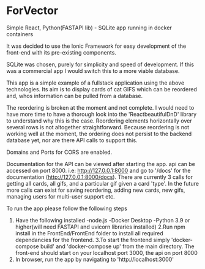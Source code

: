 # ForVector
Simple React, Python(FASTAPI lib) - SQLite app running in docker containers

It was decided to use the Ionic Framework for easy development of the front-end with its pre-existing components.

SQLite was chosen, purely for simplicity and speed of development. If this was a commercial app I would switch this to a more viable database. 

This app is a simple example of a fullstack application using the above technologies. Its aim is to display cards of cat GIFS which can be reordered and, whos information can be pulled from a database.

The reordering is broken at the moment and not complete. I would need to have more time to have a thorough look into the 'ReactbeautifulDnD' library to understand why this is the case. Reordering elements horizontally over several rows is not altogether straightforward. Because reordering is not working well at the moment, the ordering does not persist to the backend database yet, nor are there API calls to support this.

Domains and Ports for CORS are enabled.

Documentation for the API can be viewed after starting the app. api can be accessed on port 8000. i.e: http://127.0.0.1:8000 and go to '/docs' for the documentation (http://127.0.0.1:8000/docs). There are currently 3 calls for getting all cards, all gifs, and a particular gif given a card 'type'. In the future more calls can exist for saving reordering, adding new cards, new gifs, managing users for multi-user support etc. 

To run the app please follow the following steps

1. Have the following installed
          -node.js
          -Docker Desktop
          -Python 3.9 or higher(will need FASTAPI and uvicorn libraries installed)
2.Run npm install in the FrontEnd/FrontEnd folder to install all required dependancies for the frontend.
3.To start the frontend simply 'docker-compose build' and 'docker-compose up' from the main directory. The front-end should start on your localhost port 3000, the api on port 8000
4. In browser, run the app by navigating to 'http://localhost:3000'
